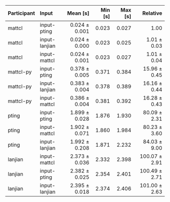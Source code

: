| Participant | Input | Mean [s] | Min [s] | Max [s] | Relative |
|:---|:---|---:|---:|---:|---:|
| mattcl | input-pting | 0.024 ± 0.001 | 0.023 | 0.027 | 1.00 |
| mattcl | input-lanjian | 0.024 ± 0.000 | 0.023 | 0.025 | 1.01 ± 0.03 |
| mattcl | input-mattcl | 0.024 ± 0.001 | 0.023 | 0.027 | 1.01 ± 0.04 |
| mattcl-py | input-pting | 0.378 ± 0.005 | 0.371 | 0.384 | 15.96 ± 0.45 |
| mattcl-py | input-lanjian | 0.383 ± 0.004 | 0.378 | 0.389 | 16.16 ± 0.44 |
| mattcl-py | input-mattcl | 0.386 ± 0.004 | 0.381 | 0.392 | 16.28 ± 0.43 |
| pting | input-pting | 1.899 ± 0.028 | 1.876 | 1.930 | 80.09 ± 2.31 |
| pting | input-mattcl | 1.902 ± 0.071 | 1.860 | 1.984 | 80.23 ± 3.60 |
| pting | input-lanjian | 1.992 ± 0.208 | 1.871 | 2.232 | 84.03 ± 9.00 |
| lanjian | input-mattcl | 2.373 ± 0.036 | 2.332 | 2.398 | 100.07 ± 2.91 |
| lanjian | input-pting | 2.382 ± 0.025 | 2.354 | 2.401 | 100.49 ± 2.71 |
| lanjian | input-lanjian | 2.395 ± 0.018 | 2.374 | 2.406 | 101.00 ± 2.63 |
